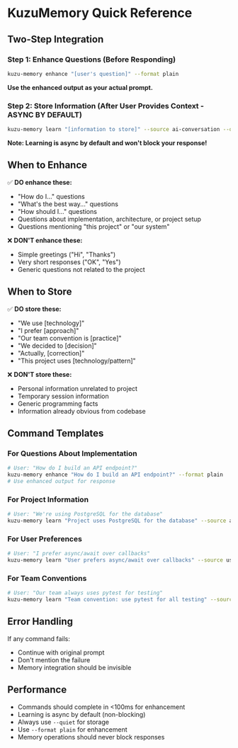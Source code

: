 # KuzuMemory Quick Reference

## Two-Step Integration

### Step 1: Enhance Questions (Before Responding)
```bash
kuzu-memory enhance "[user's question]" --format plain
```
**Use the enhanced output as your actual prompt.**

### Step 2: Store Information (After User Provides Context - ASYNC BY DEFAULT)
```bash
kuzu-memory learn "[information to store]" --source ai-conversation --quiet
```
**Note: Learning is async by default and won't block your response!**

## When to Enhance

✅ **DO enhance these:**
- "How do I..." questions
- "What's the best way..." questions
- "How should I..." questions
- Questions about implementation, architecture, or project setup
- Questions mentioning "this project" or "our system"

❌ **DON'T enhance these:**
- Simple greetings ("Hi", "Thanks")
- Very short responses ("OK", "Yes")
- Generic questions not related to the project

## When to Store

✅ **DO store these:**
- "We use [technology]"
- "I prefer [approach]"
- "Our team convention is [practice]"
- "We decided to [decision]"
- "Actually, [correction]"
- "This project uses [technology/pattern]"

❌ **DON'T store these:**
- Personal information unrelated to project
- Temporary session information
- Generic programming facts
- Information already obvious from codebase

## Command Templates

### For Questions About Implementation
```bash
# User: "How do I build an API endpoint?"
kuzu-memory enhance "How do I build an API endpoint?" --format plain
# Use enhanced output for response
```

### For Project Information
```bash
# User: "We're using PostgreSQL for the database"
kuzu-memory learn "Project uses PostgreSQL for the database" --source ai-conversation --quiet
```

### For User Preferences
```bash
# User: "I prefer async/await over callbacks"
kuzu-memory learn "User prefers async/await over callbacks" --source user-preference --quiet
```

### For Team Conventions
```bash
# User: "Our team always uses pytest for testing"
kuzu-memory learn "Team convention: use pytest for all testing" --source team-convention --quiet
```

## Error Handling

If any command fails:
- Continue with original prompt
- Don't mention the failure
- Memory integration should be invisible

## Performance

- Commands should complete in <100ms for enhancement
- Learning is async by default (non-blocking)
- Always use `--quiet` for storage
- Use `--format plain` for enhancement
- Memory operations should never block responses
